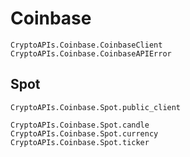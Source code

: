 # Coinbase

```@docs
CryptoAPIs.Coinbase.CoinbaseClient
CryptoAPIs.Coinbase.CoinbaseAPIError
```

## Spot

```@docs
CryptoAPIs.Coinbase.Spot.public_client
```

```@docs
CryptoAPIs.Coinbase.Spot.candle
CryptoAPIs.Coinbase.Spot.currency
CryptoAPIs.Coinbase.Spot.ticker
```
